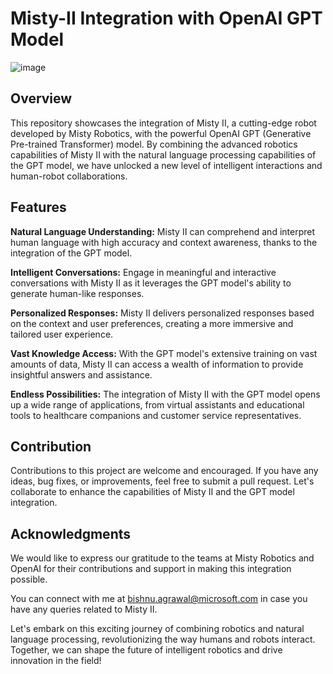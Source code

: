 # Misty-II Integration with OpenAI GPT Model
![image](https://github.com/bishnu365/ChatGPTwithMistyII/assets/22868052/d2dce6ad-6e88-4787-b09e-3ffd074810ac)

## **Overview**
This repository showcases the integration of Misty II, a cutting-edge robot developed by Misty Robotics, with the powerful OpenAI GPT (Generative Pre-trained Transformer) model. By combining the advanced robotics capabilities of Misty II with the natural language processing capabilities of the GPT model, we have unlocked a new level of intelligent interactions and human-robot collaborations.

## **Features**
**Natural Language Understanding:**
Misty II can comprehend and interpret human language with high accuracy and context awareness, thanks to the integration of the GPT model.

**Intelligent Conversations:** Engage in meaningful and interactive conversations with Misty II as it leverages the GPT model's ability to generate human-like responses.

**Personalized Responses:** Misty II delivers personalized responses based on the context and user preferences, creating a more immersive and tailored user experience.

**Vast Knowledge Access:** With the GPT model's extensive training on vast amounts of data, Misty II can access a wealth of information to provide insightful answers and assistance.

**Endless Possibilities:** The integration of Misty II with the GPT model opens up a wide range of applications, from virtual assistants and educational tools to healthcare companions and customer service representatives.

## **Contribution**
Contributions to this project are welcome and encouraged. If you have any ideas, bug fixes, or improvements, feel free to submit a pull request. Let's collaborate to enhance the capabilities of Misty II and the GPT model integration.

## **Acknowledgments**
We would like to express our gratitude to the teams at Misty Robotics and OpenAI for their contributions and support in making this integration possible.

You can connect with me at bishnu.agrawal@microsoft.com in case you have any queries related to Misty II.

Let's embark on this exciting journey of combining robotics and natural language processing, revolutionizing the way humans and robots interact. Together, we can shape the future of intelligent robotics and drive innovation in the field!





